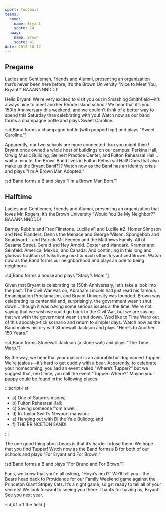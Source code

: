 ```yaml
---
sport: football
teams:
  home:
    name: Bryant
    score: 14
  away:
    name: Brown
    score: 41
date: 2013-10-12
---
```


## Pregame

Ladies and Gentlemen, Friends and Alumni, presenting an organization that’s never been here before, it’s the Brown University "Nice to Meet You, Bryant!" BAAANNNNDDD!

Hello Bryant! We’re very excited to visit you out in Smashing Smithfield—it’s always nice to meet another Rhode Island school! We hear that it’s your 150th Anniversary this weekend, and we couldn’t think of a better way to spend this Saturday than celebrating with you! Watch now as our band forms a champagne bottle and plays Sweet Caroline.

:sd[Band forms a champagne bottle (with popped top!) and plays "Sweet Caroline."]

Apparently, our two schools are more connected than you might think! Bryant once owned a whole host of buildings on our campus: Perkins Hall, Orwig Music Building, Steinert Practice Center, and Fulton Rehearsal Hall... wait a minute, the Brown Band lives in Fulton Rehearsal Hall! Does that also make us the Bryant Band??? Watch now as the Band has an identity crisis and plays "I’m A Brown Man Adopted."

:sd[Band forms a B and plays "I’m a Brown Man Born."]

## Halftime

Ladies and Gentlemen, Friends and Alumni, presenting an organization that loves Mr. Rogers, it’s the Brown University "Would You Be My Neighbor?" BAAANNNNDDD!

Barney Rubble and Fred Flinstone. Lucille #1 and Lucille #2. Homer Simpson and Ned Flanders. Dennis the Menace and George Wilson. Spongebob and Squidward... and Patrick. Mr. Feeney and the Matthews Family. All of Sesame Street. Gerald and Hey Arnold. Dexter and Mandark. Kramer and Seinfeld. America, Mexico, and Canada. And continuing in this long and glorious tradition of folks living next to each other, Bryant and Brown. Watch now as the Band forms our neighborhood and plays an ode to being neighbors.

:sd[Band forms a house and plays "Stacy’s Mom."]

Given that Bryant is celebrating its 150th Anniversary, let’s take a look into the past. The Civil War was on, Abraham Lincoln had just read his famous Emancipation Proclamation, and Bryant University was founded. Brown was celebrating its centennial and, surprisingly, the government wasn’t shut down... though it was having some serious issues at the time. We’re not saying that we wish we could go back to the Civil War, but we are saying that we wish the government wasn’t shut down. We’d like to Time Warp out of this apocalyp-tick scenario and return to simpler days. Watch now as the Band makes history with Stonewall Jackson and plays "Here’s to Another 150 Years."

:sd[Band forms Stonewall Jackson (a stone wall) and plays "The Time Warp."]

By the way, we hear that your mascot is an adorable bulldog named Tupper. We’re jealous—it’s hard to get cuddly with a bear. Apparently, to celebrate your homecoming, you had an event called "Where’s Tupper?" but we suggest that, next time, you call the event "Tupper: Where?" Maybe your puppy could be found in the following places:

:::script-list

- a) One of Saturn’s moons;
- b) Fulton Rehearsal Hall;
- c) Saving someone from a well;
- d) In Taylor Swift’s Newport mansion;
- e) Hanging out with Eli the Yale Bulldog; and
- f) THE PRINCETON BAND!

:::

The one good thing about bears is that it’s harder to lose them. We hope that you find Tupper! Watch now as the Band forms a B for both of our schools and plays "For Bryant and For Brown."

:sd[Band forms a B and plays "For Bruno and For Brown."]

Fans, we know that you’re all asking, "Hoya’s next?" We’ll tell you—the Bears head back to Providence for our Family Weekend game against the Princeton Giant Stripey Cats. It’s a night game, so get ready to tell all of your secrets! We look forward to seeing you there. Thanks for having us, Bryant! See you next year.

:sd[#1 off the field.]
